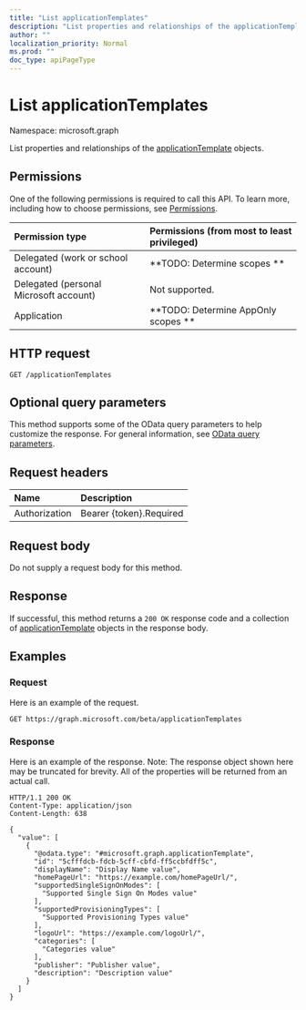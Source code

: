 ```yaml
---
title: "List applicationTemplates"
description: "List properties and relationships of the applicationTemplate objects."
author: ""
localization_priority: Normal
ms.prod: ""
doc_type: apiPageType
---
```


# List applicationTemplates

Namespace: microsoft.graph

List properties and relationships of the [applicationTemplate](../resources/applicationtemplate.md) objects.

## Permissions
One of the following permissions is required to call this API. To learn more, including how to choose permissions, see [Permissions](/concepts/permissions-reference.md).

|Permission type|Permissions (from most to least privileged)|
|:---|:---|
|Delegated (work or school account)|**TODO: Determine scopes **|
|Delegated (personal Microsoft account)|Not supported.|
|Application|**TODO: Determine AppOnly scopes **|

## HTTP request
<!-- {
  "blockType": "ignored"
}
-->
``` http
GET /applicationTemplates
```

## Optional query parameters
This method supports some of the OData query parameters to help customize the response. For general information, see [OData query parameters](/graph/query-parameters).

## Request headers
|Name|Description|
|:---|:---|
|Authorization|Bearer {token}.Required|

## Request body
Do not supply a request body for this method.

## Response
If successful, this method returns a `200 OK` response code and a collection of [applicationTemplate](../resources/applicationtemplate.md) objects in the response body.

## Examples

### Request
Here is an example of the request.
<!-- {
  "blockType": "request",
  "name": "get_applicationtemplate"
}
-->
``` http
GET https://graph.microsoft.com/beta/applicationTemplates
```

### Response
Here is an example of the response. Note: The response object shown here may be truncated for brevity. All of the properties will be returned from an actual call.
<!-- {
  "blockType": "response",
  "truncated": true,
  "@odata.type": "collection(microsoft.graph.applicationtemplate)"
}
-->
``` http
HTTP/1.1 200 OK
Content-Type: application/json
Content-Length: 638

{
  "value": [
    {
      "@odata.type": "#microsoft.graph.applicationTemplate",
      "id": "5cfffdcb-fdcb-5cff-cbfd-ff5ccbfdff5c",
      "displayName": "Display Name value",
      "homePageUrl": "https://example.com/homePageUrl/",
      "supportedSingleSignOnModes": [
        "Supported Single Sign On Modes value"
      ],
      "supportedProvisioningTypes": [
        "Supported Provisioning Types value"
      ],
      "logoUrl": "https://example.com/logoUrl/",
      "categories": [
        "Categories value"
      ],
      "publisher": "Publisher value",
      "description": "Description value"
    }
  ]
}
```

